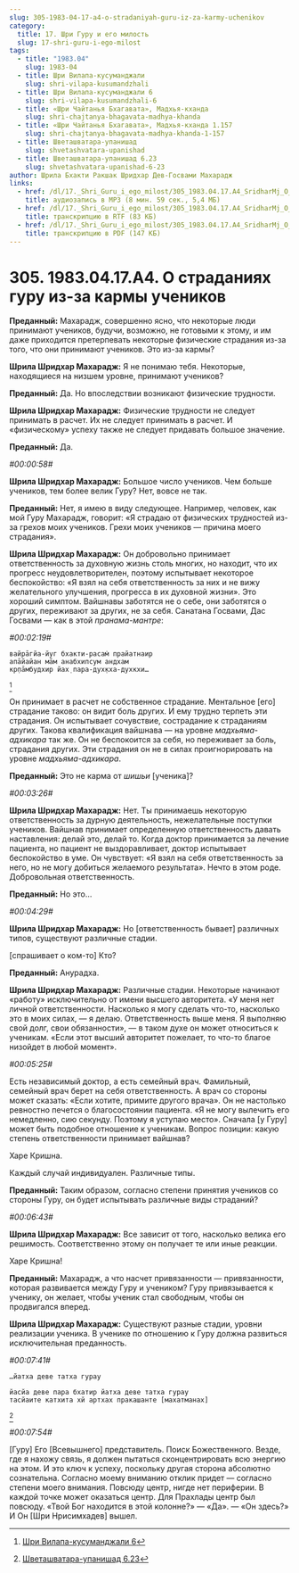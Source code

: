 ```yaml
---
slug: 305-1983-04-17-a4-o-stradaniyah-guru-iz-za-karmy-uchenikov
category:
  title: 17. Шри Гуру и его милость
  slug: 17-shri-guru-i-ego-milost
tags:
  - title: "1983.04"
    slug: 1983-04
  - title: Шри Вилапа-кусуманджали
    slug: shri-vilapa-kusumandzhali
  - title: Шри Вилапа-кусуманджали 6
    slug: shri-vilapa-kusumandzhali-6
  - title: «Шри Чайтанья Бхагавата», Мадхья-кханда
    slug: shri-chajtanya-bhagavata-madhya-khanda
  - title: «Шри Чайтанья Бхагавата», Мадхья-кханда 1.157
    slug: shri-chajtanya-bhagavata-madhya-khanda-1-157
  - title: Шветашватара-упанишад
    slug: shvetashvatara-upanishad
  - title: Шветашватара-упанишад 6.23
    slug: shvetashvatara-upanishad-6-23
author: Шрила Бхакти Ракшак Шридхар Дев-Госвами Махарадж
links:
  - href: /dl/17._Shri_Guru_i_ego_milost/305_1983.04.17.A4_SridharMj_O_stradaniyah_guru_iz-za_karmy_uchenikov.mp3
    title: аудиозапись в MP3 (8 мин. 59 сек., 5,4 МБ)
  - href: /dl/17._Shri_Guru_i_ego_milost/305_1983.04.17.A4_SridharMj_O_stradaniyah_guru_iz-za_karmy_uchenikov.rtf
    title: транскрипцию в RTF (83 КБ)
  - href: /dl/17._Shri_Guru_i_ego_milost/305_1983.04.17.A4_SridharMj_O_stradaniyah_guru_iz-za_karmy_uchenikov.pdf
    title: транскрипцию в PDF (147 КБ)
---
```


# 305. 1983.04.17.A4. О страданиях гуру из-за кармы учеников

**Преданный:** Махарадж, совершенно ясно, что некоторые люди принимают учеников, будучи, возможно, не готовыми к этому, и им даже приходится претерпевать некоторые физические страдания из-за того, что они принимают учеников. Это из-за кармы?

**Шрила Шридхар Махарадж:** Я не понимаю тебя. Некоторые, находящиеся на низшем уровне, принимают учеников?

**Преданный:** Да. Но впоследствии возникают физические трудности.

**Шрила Шридхар Махарадж:** Физические трудности не следует принимать в расчет. Их не следует принимать в расчет. И «физическому» успеху также не следует придавать большое значение.

**Преданный:** Да.

*#00:00:58#*

**Шрила Шридхар Махарадж:** Большое число учеников. Чем больше учеников, тем более велик Гуру? Нет, вовсе не так.

**Преданный:** Нет, я имею в виду следующее. Например, человек, как мой Гуру Махарадж, говорит: «Я страдаю от физических трудностей из-за грехов моих учеников. Грехи моих учеников — причина моего страдания».

**Шрила Шридхар Махарадж:** Он добровольно принимает ответственность за духовную жизнь столь многих, но находит, что их прогресс неудовлетворителен, поэтому испытывает некоторое беспокойство: «Я взял на себя ответственность за них и не вижу желательного улучшения, прогресса в их духовной жизни». Это хороший симптом. Вайшнавы заботятся не о себе, они заботятся о других, переживают за других, не за себя. Санатана Госвами, Дас Госвами — как в этой *пранама-мантре*:

*#00:02:19#*

    вайрāгйа-йуг бхакти-расам̇ прайатнаир
    апāйайан мāм анабхипсум андхам
    кр̣пāмбудхир йах̣ пара-дух̣кха-духкхи…
[^_ftn1]

Он принимает в расчет не собственное страдание. Ментальное [его] страдание таково: он видит боль других. И ему трудно терпеть эти страдания. Он испытывает сочувствие, сострадание к страданиям других. Такова квалификация вайшнава — на уровне *мадхьяма-адхикара* так же. Он не беспокоится за себя, но переживает за боль, страдания других. Эти страдания он не в силах проигнорировать на уровне *мадхьяма-адхикара*.

**Преданный:** Это не карма от *шишьи* [ученика]?

*#00:03:26#*

**Шрила Шридхар Махарадж:** Нет. Ты принимаешь некоторую ответственность за дурную деятельность, нежелательные поступки учеников. Вайшнав принимает определенную ответственность давать наставления: делай это, делай то. Когда доктор принимается за лечение пациента, но пациент не выздоравливает, доктор испытывает беспокойство в уме. Он чувствует: «Я взял на себя ответственность за него, но не могу добиться желаемого результата». Нечто в этом роде. Добровольная ответственность.

**Преданный:** Но это…

*#00:04:29#*

**Шрила Шридхар Махарадж:** Но [ответственность бывает] различных типов, существуют различные стадии.

[спрашивает о ком-то] Кто?

**Преданный:** Анурадха.

**Шрила Шридхар Махарадж:** Различные стадии. Некоторые начинают «работу» исключительно от имени высшего авторитета. «У меня нет личной ответственности. Насколько я могу сделать что-то, насколько это в моих силах, — я делаю. Ответственность выше меня. Я выполняю свой долг, свои обязанности», — в таком духе он может относиться к ученикам. «Если этот высший авторитет пожелает, то что-то благое низойдет в любой момент».

*#00:05:25#*

Есть независимый доктор, а есть семейный врач. Фамильный, семейный врач берет на себя ответственность. А врач со стороны может сказать: «Если хотите, примите другого врача». Он не настолько ревностно печется о благосостоянии пациента. «Я не могу вылечить его немедленно, сию секунду. Поэтому я уступаю место». Сначала [у Гуру] может быть подобное отношение к ученикам. Вопрос позиции: какую степень ответственности принимает вайшнав?

Харе Кришна.

Каждый случай индивидуален. Различные типы.

**Преданный:** Таким образом, согласно степени принятия учеников со стороны Гуру, он будет испытывать различные виды страданий?

*#00:06:43#*

**Шрила Шридхар Махарадж:** Все зависит от того, насколько велика его решимость. Соответственно этому он получает те или иные реакции.

Харе Кришна!

**Преданный:** Махарадж, а что насчет привязанности — привязанности, которая развивается между Гуру и учеником? Гуру привязывается к ученику, он желает, чтобы ученик стал свободным, чтобы он продвигался вперед.

**Шрила Шридхар Махарадж:** Существуют разные стадии, уровни реализации ученика. В ученике по отношению к Гуру должна развиться исключительная преданность.

*#00:07:41#*

    …йатха деве татха гурау

    йасйа деве пара бхатир йатха деве татха гурау
    тасйаите катхита хй артхах пракашанте [махатманах]
[^_ftn2]

*#00:07:54#*

[Гуру] Его [Всевышнего] представитель. Поиск Божественного. Везде, где я нахожу связь, я должен пытаться сконцентрировать всю энергию на этом. И это ключ к успеху, поскольку другая сторона абсолютно сознательна. Согласно моему вниманию отклик придет — согласно степени моего внимания. Повсюду центр, нигде нет периферии. В каждой точке может оказаться центр. Для Прахлады центр был повсюду. «Твой Бог находится в этой колонне?» — «Да». — «Он здесь?» И Он [Шри Нрисимхадев] вышел.



[^_ftn1]: [Шри Вилапа-кусуманджали 6](../notes/shri-vilapa-kusumandzhali/shri-vilapa-kusumandzhali-6.md)

[^_ftn2]: [Шветашватара-упанишад 6.23](../notes/shvetashvatara-upanishad/shvetashvatara-upanishad-6-23.md)
